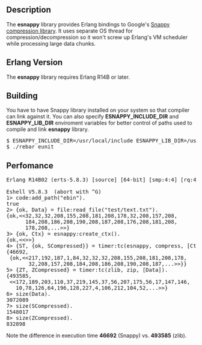 ## Description

The **esnappy** library provides Erlang bindings to Google's
[Snappy compression library](http://code.google.com/p/snappy/).
It uses separate OS thread for compression/decompression so it won't
screw up Erlang's VM scheduler while processing large data chunks.

## Erlang Version

The **esnappy** library requires Erlang R14B or later.

## Building

You have to have Snappy library installed on your system so that
compiler can link against it. You can also specify **ESNAPPY_INCLUDE_DIR**
and **ESNAPPY_LIB_DIR** enviroment variables for better control of
paths used to compile and link **esnappy** library.

<pre>
$ ESNAPPY_INCLUDE_DIR=/usr/local/include ESNAPPY_LIB_DIR=/usr/local/lib ./rebar compile
$ ./rebar eunit
</pre>

## Perfomance

<pre>
Erlang R14B02 (erts-5.8.3) [source] [64-bit] [smp:4:4] [rq:4] [async-threads:0] [hipe] [kernel-poll:false]

Eshell V5.8.3  (abort with ^G)
1> code:add_path("ebin").
true
2> {ok, Data} = file:read_file("test/text.txt").
{ok,&lt;&lt;32,32,32,208,155,208,181,208,178,32,208,157,208,
      184,208,186,208,190,208,187,208,176,208,181,208,
      178,208,...&gt;&gt;}
3> {ok, Ctx} = esnappy:create_ctx().
{ok,&lt;&lt;&gt;&gt;}
4> {ST, {ok, SCompressed}} = timer:tc(esnappy, compress, [Ctx, Data]).
{46692,
 {ok,&lt;&lt;217,192,187,1,84,32,32,32,208,155,208,181,208,178,
       32,208,157,208,184,208,186,208,190,208,187,...&gt;&gt;}}
5> {ZT, ZCompressed} = timer:tc(zlib, zip, [Data]).
{493585,
 &lt;&lt;172,189,203,110,37,219,145,37,56,207,175,56,17,147,146,
   10,78,126,64,196,128,227,4,106,212,104,52,...&gt;&gt;}
6> size(Data).
3072089
7> size(SCompressed).
1548017
8> size(ZCompressed).
832898
</pre>

Note the difference in execution time **46692** (Snappy) vs. **493585** (zlib).
